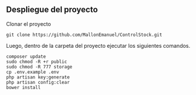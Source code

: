 ## Despliegue del proyecto
Clonar el proyecto
```
git clone https://github.com/MallonEmanuel/ControlStock.git
```
Luego, dentro de la carpeta del proyecto ejecutar los siguientes comandos.
```
composer update
sudo chmod -R +r public
sudo chmod -R 777 storage
cp .env.example .env
php artisan key:generate
php artisan config:clear
bower install
```
